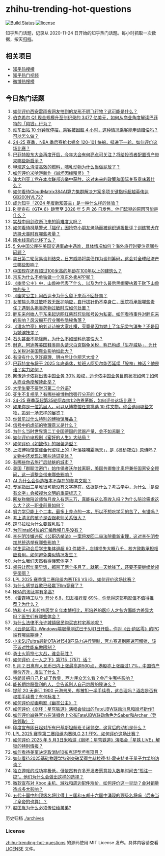 # zhihu-trending-hot-questions

[![Build Status](https://github.com/justjavac/zhihu-trending-hot-questions/workflows/ci/badge.svg?branch=master)](https://github.com/justjavac/zhihu-trending-hot-questions/actions)
[![license](https://img.shields.io/github/license/justjavac/zhihu-trending-hot-questions)](https://github.com/justjavac/zhihu-trending-hot-questions/blob/master/LICENSE)

知乎热门话题，记录从 2020-11-24
日开始的知乎热门话题。每小时抓取一次数据，按天[归档](./archives)。

## 相关项目

- [知乎热搜榜](https://github.com/justjavac/zhihu-trending-top-search)
- [知乎热门视频](https://github.com/justjavac/zhihu-trending-hot-video)
- [微博热搜榜](https://github.com/justjavac/weibo-trending-hot-search)

## 今日热门话题

<!-- BEGIN -->
<!-- 最后更新时间 Sun May 04 2025 17:24:03 GMT+0800 (China Standard Time) -->

1. [如何评价西安雷雨夜网友拍到的龙形不明飞行物？这可能是什么？](https://www.zhihu.com/question/1902077505088787000)
1. [伯克希尔 Q1 现金规模升至创纪录的 3477 亿美元，如何从商业角度解读巴菲特的「囤钱」行为？](https://www.zhihu.com/question/1902116528435984100)
1. [动车出站 10 分钟就停摆，乘客被困超 4 小时，这种情况乘客能申请赔偿吗？可以怎么做？](https://www.zhihu.com/question/1901841268029503200)
1. [24-25 赛季，NBA 季后赛抢七掘金 120-101 快船，挺进下一轮，如何评价这场比赛？](https://www.zhihu.com/question/1902298404312289500)
1. [巴菲特股东大会再度开启，今年大会有何亮点可关注？将给投资者配置资产带来哪些新启示？](https://www.zhihu.com/question/1901570984932271000)
1. [甲烷这么清洁高效的燃料，哺乳动物为什么当做屁放了？](https://www.zhihu.com/question/1901772320437176300)
1. [如何评价米哈游新作《崩坏因缘精灵》？](https://www.zhihu.com/question/1902110694993818600)
1. [澳大利亚工党在本次联邦选举中获胜，这对未来的政策和国际关系意味着什么？](https://www.zhihu.com/question/1902095569943496400)
1. [如何看待CloudMatrix384AI算力集群解决方案多项关键指标超越英伟达GB200NVL72?](https://www.zhihu.com/question/1897166366383010300)
1. [成为知乎「2024 年度新知答主」是一种什么样的体验？](https://www.zhihu.com/question/1900600491571939000)
1. [R 星宣布《GTA 6》跳票至 2026 年 5 月 26 日发售，他们延期的原因可能是什么？](https://www.zhihu.com/question/1901729759567783400)
1. [实战中用剑砍断飞来的箭难度大吗？](https://www.zhihu.com/question/1900915521513304300)
1. [如何看待柯基警犬「福仔」因抢夺小朋友烤肠而被组织通报批评？训练警犬在选择犬类时有哪些考量？](https://www.zhihu.com/question/1901755423884812800)
1. [降水线真的北移了么？](https://www.zhihu.com/question/658045420)
1. [5 名中国公民在美国交通事故中遇难，具体情况如何？海外旅行时要注意哪些问题？](https://www.zhihu.com/question/1901972704317367600)
1. [美日第二轮贸易谈判结束，日方威胁将美债作为谈判筹码，这会对全球经济产生哪些影响？](https://www.zhihu.com/question/1901685589742434000)
1. [中国现在还有超过100米高的年龄在100年以上的建筑么？](https://www.zhihu.com/question/1896573113350734300)
1. [京东为什么不单独做一个京东外卖APP呢？](https://www.zhihu.com/question/1900816477176701200)
1. [《幽灵公主》中，山兽神代表了什么，以及为什么最后黑帽要执着于砍下山兽神的头？](https://www.zhihu.com/question/1901391406607598000)
1. [《幽灵公主》阿西达卡为什么留下来而不回虾夷？](https://www.zhihu.com/question/1901261663992284700)
1. [女孩输头孢过敏呼救无医护响应，自行拔针仍不幸身亡，医院将承担哪些责任？遇到头孢类药物过敏时应如何处置？](https://www.zhihu.com/question/1902131967346043000)
1. [胖东来创始人于东来起诉网红柴怼怼后账号设为私密，如何看待事件对胖东来的影响？风波揭开行业哪些隐秘角落？](https://www.zhihu.com/question/1902050933308892400)
1. [《淮水竹亭》的刘诗诗被大家吐槽，究竟是因为她上了年纪灵气消失？还是因为她演技差？](https://www.zhihu.com/question/1901643134993170700)
1. [石头甚至不能降解，为什么不如塑料危害性大？](https://www.zhihu.com/question/1890847255059231000)
1. [耐克、阿迪等美国鞋类巨头请求白宫豁免关税，称已构成「生存威胁」，为什么关税对美国鞋业影响如此大？](https://www.zhihu.com/question/1901928675697451000)
1. [有没有什么烹饪原理，明白后让你厨艺大增？](https://www.zhihu.com/question/3462786405)
1. [巴菲特宣布将于 2025 年底退休，接班人阿贝尔能否延续「股神」神话？他是谁？实力如何？](https://www.zhihu.com/question/1902266120590815200)
1. [网传迪卡侬将出售中国业务 30% 股权，迪卡侬中国业务目前状况如何？如何从商业角度解读此举？](https://www.zhihu.com/question/1900970324528427500)
1. [大学生要不要学习第二个外语?](https://www.zhihu.com/question/434947862)
1. [死生不复相见？有哪些被博物馆强行分开的 CP 文物？](https://www.zhihu.com/question/1900176455696097300)
1. [24-25 赛季英超第35轮阿森纳1:2伯恩茅斯，如何评价这场比赛？](https://www.zhihu.com/question/1902186793421497300)
1. [如果你是一位策展人，可以从博物馆任意挑选 10 件文物，你会选用哪些文物，策划一场怎样的展览？](https://www.zhihu.com/question/1895488301500191700)
1. [你曾见过什么特别的博物馆展品？](https://www.zhihu.com/question/1897558661578092500)
1. [信号中的虚部的物理意义是什么？](https://www.zhihu.com/question/359911012)
1. [为什么当时世界第二工业国德国的武器产量，会不如苏联？](https://www.zhihu.com/question/1898465044737561000)
1. [如何评价电视剧《蛮好的人生》大结局？](https://www.zhihu.com/question/1901744671237075700)
1. [如何评价《如懿传》的服装造型？](https://www.zhihu.com/question/291274300)
1. [上海博物馆馆藏金代瓷枕上的「叶落猿啼霜满天」，是《枫桥夜泊》原诗吗？文物中还发现过哪些诗词变体？](https://www.zhihu.com/question/1899062932307948300)
1. [有哪些你去旅行后祛魅的城市？](https://www.zhihu.com/question/667596163)
1. [美国「群聊泄密门」始作俑者沃尔兹离职，美国务卿鲁比奥将兼任国家安全顾问，这一调整会带来哪些影响？](https://www.zhihu.com/question/1901547107145446000)
1. [AI 为什么会伪造根本不存在的参考文献？](https://www.zhihu.com/question/14497416309)
1. [专家指出三星堆很可能没有文字存在，依据是什么？考古学中，为什么「是否有文字」会被视为文明的重要标志？](https://www.zhihu.com/question/1900291080601208300)
1. [网友称做陪诊师每月收入有两三万，真能有这么高收入吗？为什么陪诊需求这么大？这一职业前景如何？](https://www.zhihu.com/question/1901941131895342300)
1. [努力学只能上个二本，最多上差点的一本，所以不想吃学习的苦了，有错吗？](https://www.zhihu.com/question/1899217979176105500)
1. [考上清北的孩子是否跟老师关系很大？](https://www.zhihu.com/question/1898775042805993700)
1. [跑马拉松为什么要戴乳贴？](https://www.zhihu.com/question/327153609)
1. [为何intel64位的汇编教程几乎没有？](https://www.zhihu.com/question/59928781)
1. [李在明涉嫌违反《公职选举法》一案将发回二审法院重新审理，这对李在明参加总统选举有哪些影响？](https://www.zhihu.com/question/1901282258024883000)
1. [学生运动会后学生集体退超 60 件裙子，店铺损失大概八千，校方致歉承担相应费用，如何避免类似情况发生？](https://www.zhihu.com/question/1901939219317876200)
1. [为什么我们天然看得懂繁体字？](https://www.zhihu.com/question/13460322187)
1. [领导让帮忙带早饭，都带了两个多月了，就第一天给钱了，还要不要继续给领导带啊？](https://www.zhihu.com/question/1895052402471728600)
1. [LPL 2025 赛季第二赛段组内赛TES VS iG，如何评价这场比赛？](https://www.zhihu.com/question/1902093871325885200)
1. [为什么感觉谷歌已经赢下llm竞赛了？](https://www.zhihu.com/question/1895510949819016700)
1. [NBA的淘汰率有多高?](https://www.zhihu.com/question/346734639)
1. [《雷霆特工队*》开分 6.8，知友推荐度 69%，你觉得这部电影值不值得推荐？为什么？](https://www.zhihu.com/question/1901596595193086700)
1. [协和 4+4 和传统医学 8 年本博相比，所培养的医疗人才各方面能力差异大吗？医生们有哪些体会？](https://www.zhihu.com/question/1900963107553114000)
1. [为什么法律不允许城镇居民购买农村宅基地呢？](https://www.zhihu.com/question/13524300130)
1. [《云绝区零》Windows端限量测试已于5月1日开启，你对《云·绝区零》的PC端有哪些期待？](https://www.zhihu.com/question/1901244800092607500)
1. [小米SU7ultra最新OTA对1548匹马力进行限制，官方赛道刷圈速可解锁，该不该对性能车做限制？](https://www.zhihu.com/question/1901250394950201600)
1. [勇士火箭抢七大战，谁会获胜？](https://www.zhihu.com/question/1901969879348806400)
1. [如何评价《一人之下》第715（757）话？](https://www.zhihu.com/question/1901438674475923200)
1. [5 月 2 日离岸人民币日内上涨最高逾500点，港股亦上涨超过1.7%，中国资产量价齐升，发生了什么？](https://www.zhihu.com/question/1901723303523125000)
1. [特朗普把自己 P 成了教皇，西方民众怎么看？会产生哪些影响？](https://www.zhihu.com/question/1902093606350709500)
1. [能长期炒股盈利的人，会告诉别人自己炒股的秘诀么？](https://www.zhihu.com/question/588683359)
1. [提前 20 天退订 1900 元海景房，却被扣一半手续费，这合理吗？酒店是否有权扣手续费？有何标准？](https://www.zhihu.com/question/1899920689122731500)
1. [如何评价动画电影《幽灵公主》？](https://www.zhihu.com/question/32080226)
1. [如何评价《崩坏：星穹铁道》演唱会放出的FateUBW联动消息和崩坏新作?](https://www.zhihu.com/question/1902111606680299000)
1. [如何评价崩铁官方在演唱会上公布FateUBW联动角色为Saber和Archer（登陆领取）？](https://www.zhihu.com/question/1902111006844512000)
1. [印度宣布即日起对所有巴基斯坦航班关闭领空，这背后的动机是什么？](https://www.zhihu.com/question/1901576688212637400)
1. [LPL 2025 赛季第二赛段组内赛BLG 2:1 FPX，如何评价这场比赛？](https://www.zhihu.com/question/1902047949917238000)
1. [如何评价 2025 年 5 月3日米哈游《崩坏：星穹铁道》演唱会「星铁 LIVE」解锁的特别情报？](https://www.zhihu.com/question/1902111488468050200)
1. [如何看待美军决定取消M10布克轻型坦克项目？](https://www.zhihu.com/question/1900535036534592500)
1. [如何看待2025基础物理学特别突破奖得主赫拉德·特·霍夫特关于量子力学的访谈？](https://www.zhihu.com/question/1901556855068656600)
1. [独立游戏的成功率极低，但依然有许多开发者愿意投入数年时间去“孤注一掷”。他们为什么会做出这样的选择？](https://www.zhihu.com/question/1900843885778928400)
1. [微软宣布对 Xbox 主机、游戏和周边配件涨价，如何评价这一举动？会对销量造成多大影响？](https://www.zhihu.com/question/1901589012365439700)
1. [五代十国中的顶级名将比得上三国和五胡十六国中涌现的顶级名将吗（后来当了皇帝的也算）？](https://www.zhihu.com/question/377661878)
1. [赵匡胤为什么必须传位给弟弟?](https://www.zhihu.com/question/1899222355290592500)

<!-- END -->

历史归档 [./archives](./archives)

### License

[zhihu-trending-hot-questions](https://github.com/justjavac/zhihu-trending-hot-questions)
的源码使用 MIT License 发布。具体内容请查看 [LICENSE](./LICENSE) 文件。
